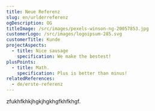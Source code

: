 ```yaml
---
title: Neue Referenz
slug: en/urlderreferenz
ogDescription: OG
titleImage: /src/images/pexels-winson-ng-20057853.jpg
customerLogo: /src/images/logoipsum-285.svg
customerTitle: Kunde
projectAspects:
  - title: Nice sausage
    specification: We make the bestest!
plusPoints:
  - title: Math.
    specification: Plus is better than minus!
relatedReferences:
  - de/erste-referenz
---
```

zfukhfkhkjhgkjhgkhgfkhfkhgf.
